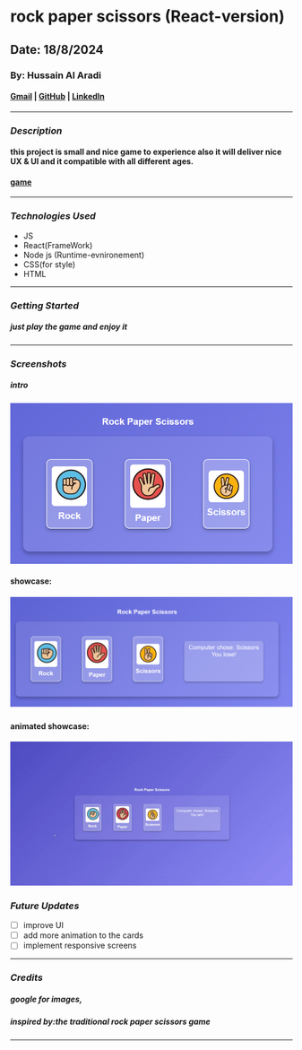 # rock paper scissors (React-version)

## Date: 18/8/2024

### By: Hussain Al Aradi

#### [Gmail](hussainaradi.ha@gmail.com) | [GitHub](https://github.com/HussainALAradi5) | [LinkedIn](https://www.linkedin.com/in/hussainalaradi/)

---

### **_Description_**

#### this project is small and nice game to experience also it will deliver nice UX & UI and it compatible with all different ages.

#### [game](https://rock-paper-scissors-ha.surge.sh/)

---

### **_Technologies Used_**

- JS
- React(FrameWork)
- Node js (Runtime-evnironement)
- CSS(for style)
- HTML

---

### **_Getting Started_**

##### just play the game and enjoy it

---

### **_Screenshots_**

##### intro

![intro](./public/showcase/intro.png)

#### showcase:

##### ![showcase](./public/showcase/show%20case.png)

#### animated showcase:

![video](./public/showcase/animated_show_case.gif)

### **_Future Updates_**

- [ ] improve UI
- [ ] add more animation to the cards
- [ ] implement responsive screens

---

### **_Credits_**

##### google for images,

##### inspired by:the traditional rock paper scissors game

---
